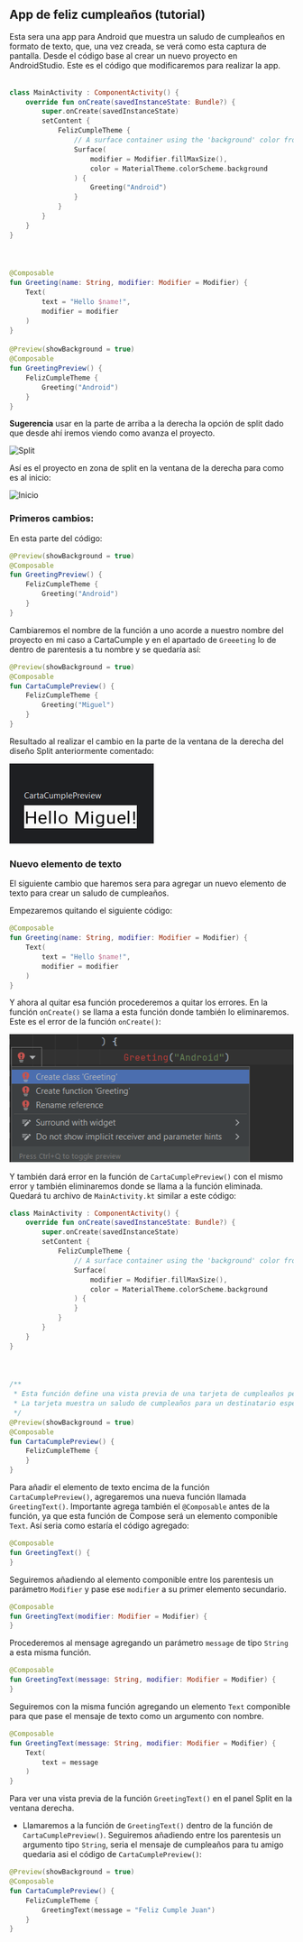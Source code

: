 ## App de feliz cumpleaños (tutorial)

Esta sera una app para Android que muestra un saludo de cumpleaños en formato de texto, que, una vez creada, se verá
como esta captura de pantalla. Desde el código base al crear un nuevo proyecto en AndroidStudio. Este es el código que
modificaremos para realizar la app.


```kotlin

class MainActivity : ComponentActivity() {
    override fun onCreate(savedInstanceState: Bundle?) {
        super.onCreate(savedInstanceState)
        setContent {
            FelizCumpleTheme {
                // A surface container using the 'background' color from the theme
                Surface(
                    modifier = Modifier.fillMaxSize(),
                    color = MaterialTheme.colorScheme.background
                ) {
                    Greeting("Android")
                }
            }
        }
    }
}



@Composable
fun Greeting(name: String, modifier: Modifier = Modifier) {
    Text(
        text = "Hello $name!",
        modifier = modifier
    )
}

@Preview(showBackground = true)
@Composable
fun GreetingPreview() {
    FelizCumpleTheme {
        Greeting("Android")
    }
}
````
**Sugerencia** usar en la parte de arriba a la derecha la opción de split dado que desde ahí iremos viendo como avanza
el proyecto.

![Split](Imagenes/img.png)

Así es el proyecto en zona de split en la ventana de la derecha para como es al inicio:

![Inicio](Imagenes/img_1.png)

### Primeros cambios:

En esta parte del código:

```kotlin
@Preview(showBackground = true)
@Composable
fun GreetingPreview() {
    FelizCumpleTheme {
        Greeting("Android")
    }
}
```

Cambiaremos el nombre de la función a uno acorde a nuestro nombre del proyecto en mi caso a CartaCumple y en el apartado
de `Greeeting` lo de dentro de parentesis a tu nombre y se quedaría así:

```kotlin
@Preview(showBackground = true)
@Composable
fun CartaCumplePreview() {
    FelizCumpleTheme {
        Greeting("Miguel")
    }
}
```

Resultado al realizar el cambio en la parte de la ventana de la derecha del diseño Split anteriormente comentado:

![Miguel](Imagenes/img_2.png)

### Nuevo elemento de texto
El siguiente cambio que haremos sera para agregar un nuevo elemento de texto para crear un saludo de cumpleaños.

Empezaremos quitando el siguiente código:

```kotlin
@Composable
fun Greeting(name: String, modifier: Modifier = Modifier) {
    Text(
        text = "Hello $name!",
        modifier = modifier
    )
}
```

Y ahora al quitar esa función procederemos a quitar los errores. En la función `onCreate()` se llama a esta función
donde también lo eliminaremos. Este es el error de la función `onCreate()`:

![Greeting](Imagenes/img_3.png)

Y también dará error en la función de `CartaCumplePreview()` con el mismo error y también eliminaremos donde se llama
a la función eliminada. Quedará tu archivo de `MainActivity.kt` similar a este código:

```kotlin
class MainActivity : ComponentActivity() {
    override fun onCreate(savedInstanceState: Bundle?) {
        super.onCreate(savedInstanceState)
        setContent {
            FelizCumpleTheme {
                // A surface container using the 'background' color from the theme
                Surface(
                    modifier = Modifier.fillMaxSize(),
                    color = MaterialTheme.colorScheme.background
                ) {
                }
            }
        }
    }
}



/**
 * Esta función define una vista previa de una tarjeta de cumpleaños personalizada.
 * La tarjeta muestra un saludo de cumpleaños para un destinatario específico en este caso Miguel.
 */
@Preview(showBackground = true)
@Composable
fun CartaCumplePreview() {
    FelizCumpleTheme {
    }
}
```

Para añadir el elemento de texto encima de la función `CartaCumplePreview()`, agregaremos una nueva función llamada
`GreetingText()`. Importante agrega también el `@Composable` antes de la función, ya que esta función de Compose será
un elemento componible `Text`. Así seria como estaría el código agregado:

```kotlin 
@Composable
fun GreetingText() {
}
```

Seguiremos añadiendo al elemento componible entre los parentesis un parámetro `Modifier` y pase ese `modifier`  a su
primer elemento secundario.

```kotlin 
@Composable
fun GreetingText(modifier: Modifier = Modifier) {
}
```

Procederemos al mensage agregando un parámetro `message` de tipo `String` a esta misma función.

```kotlin
@Composable
fun GreetingText(message: String, modifier: Modifier = Modifier) {
}
```

Seguiremos con la misma función agregando un elemento `Text` componible para que pase el mensaje  de texto como un
argumento con nombre.

```kotlin
@Composable
fun GreetingText(message: String, modifier: Modifier = Modifier) {
    Text(
        text = message
    )
}
```

Para ver una vista previa de la función `GreetingText()` en el panel Split en la ventana derecha.

- Llamaremos a la función de `GreetingText()` dentro de la función de `CartaCumplePreview()`. Seguiremos añadiendo entre
  los parentesis un argumento tipo `String`, seria el mensaje de cumpleaños para tu amigo quedaria asi el código de
  `CartaCumplePreview()`:

```kotlin
@Preview(showBackground = true)
@Composable
fun CartaCumplePreview() {
    FelizCumpleTheme {
        GreetingText(message = "Feliz Cumple Juan")
    }
}
```
